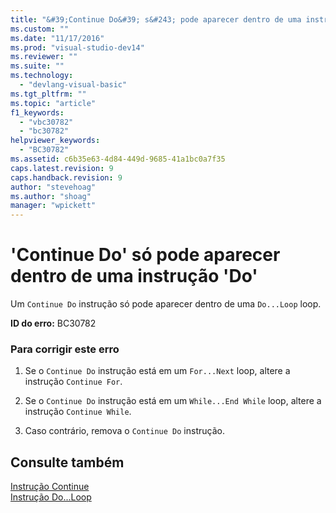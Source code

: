 ```yaml
---
title: "&#39;Continue Do&#39; s&#243; pode aparecer dentro de uma instru&#231;&#227;o &#39;Do&#39; | Microsoft Docs"
ms.custom: ""
ms.date: "11/17/2016"
ms.prod: "visual-studio-dev14"
ms.reviewer: ""
ms.suite: ""
ms.technology: 
  - "devlang-visual-basic"
ms.tgt_pltfrm: ""
ms.topic: "article"
f1_keywords: 
  - "vbc30782"
  - "bc30782"
helpviewer_keywords: 
  - "BC30782"
ms.assetid: c6b35e63-4d84-449d-9685-41a1bc0a7f35
caps.latest.revision: 9
caps.handback.revision: 9
author: "stevehoag"
ms.author: "shoag"
manager: "wpickett"
---
```

# &#39;Continue Do&#39; s&#243; pode aparecer dentro de uma instru&#231;&#227;o &#39;Do&#39;
Um `Continue Do` instrução só pode aparecer dentro de uma `Do...Loop` loop.  
  
 **ID do erro:** BC30782  
  
### Para corrigir este erro  
  
1.  Se o `Continue Do` instrução está em um `For...Next` loop, altere a instrução `Continue For`.  
  
2.  Se o `Continue Do` instrução está em um `While...End While` loop, altere a instrução `Continue While`.  
  
3.  Caso contrário, remova o `Continue Do` instrução.  
  
## Consulte também  
 [Instrução Continue](../../visual-basic/language-reference/statements/continue-statement.md)   
 [Instrução Do...Loop](../../visual-basic/language-reference/statements/do-loop-statement.md)